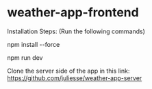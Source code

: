 # weather-app-frontend

Installation Steps: (Run the following commands)

npm install --force

npm run dev

Clone the server side of the app in this link: https://github.com/juliesse/weather-app-server
